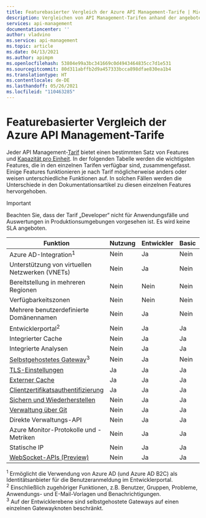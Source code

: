 ```yaml
---
title: Featurebasierter Vergleich der Azure API Management-Tarife | Microsoft-Dokumentation
description: Vergleichen von API Management-Tarifen anhand der angebotenen Features. Ihnen wird eine Tabelle mit einer Zusammenfassung der wichtigsten Features, die in den einzelnen Tarifen verfügbar sind, gezeigt.
services: api-management
documentationcenter: ''
author: vladvino
ms.service: api-management
ms.topic: article
ms.date: 04/13/2021
ms.author: apimpm
ms.openlocfilehash: 53804e99a3bc341669c0d4943464835cc7d1e531
ms.sourcegitcommit: 80d311abffb2d9a457333bcca898dfae830ea1b4
ms.translationtype: HT
ms.contentlocale: de-DE
ms.lasthandoff: 05/26/2021
ms.locfileid: "110463285"
---
```

# <a name="feature-based-comparison-of-the-azure-api-management-tiers"></a>Featurebasierter Vergleich der Azure API Management-Tarife

Jeder API Management-[Tarif](https://aka.ms/apimpricing) bietet einen bestimmten Satz von Features und [Kapazität pro Einheit](api-management-capacity.md). In der folgenden Tabelle werden die wichtigsten Features, die in den einzelnen Tarifen verfügbar sind, zusammengefasst. Einige Features funktionieren je nach Tarif möglicherweise anders oder weisen unterschiedliche Funktionen auf. In solchen Fällen werden die Unterschiede in den Dokumentationsartikel zu diesen einzelnen Features hervorgehoben.

> [!IMPORTANT]
> Beachten Sie, dass der Tarif „Developer“ nicht für Anwendungsfälle und Auswertungen in Produktionsumgebungen vorgesehen ist. Es wird keine SLA angeboten.

| Funktion                                                                                      | Nutzung | Entwickler | Basic | Standard | Premium |
| -------------------------------------------------------------------------------------------- | ----------- | --------- | ----- | -------- | ------- |
| Azure AD-Integration<sup>1</sup>                                                             | Nein          | Ja       | Nein    | Ja      | Ja     |
| Unterstützung von virtuellen Netzwerken (VNETs)                                                               | Nein          | Ja       | Nein    | Nein       | Ja     |
| Bereitstellung in mehreren Regionen                                                                      | Nein          | Nein        | Nein    | Nein       | Ja     |
| Verfügbarkeitszonen                                                                           | Nein          | Nein        | Nein    | Nein       | Ja     |
| Mehrere benutzerdefinierte Domänennamen                                                                 | Nein          | Ja        | Nein    | Nein       | Ja     |
| Entwicklerportal<sup>2</sup>                                                                 | Nein          | Ja       | Ja   | Ja      | Ja     |
| Integrierter Cache                                                                               | Nein          | Ja       | Ja   | Ja      | Ja     |
| Integrierte Analysen                                                                           | Nein          | Ja       | Ja   | Ja      | Ja     |
| [Selbstgehostetes Gateway](self-hosted-gateway-overview.md)<sup>3</sup>                           | Nein          | Ja       | Nein    | Nein       | Ja     |
| [TLS-Einstellungen](api-management-howto-manage-protocols-ciphers.md)                             | Ja         | Ja       | Ja   | Ja      | Ja     |
| [Externer Cache](./api-management-howto-cache-external.md)                                                    | Ja         | Ja       | Ja   | Ja      | Ja     |
| [Clientzertifikatsauthentifizierung](api-management-howto-mutual-certificates-for-clients.md) | Ja         | Ja       | Ja   | Ja      | Ja     |
| [Sichern und Wiederherstellen](api-management-howto-disaster-recovery-backup-restore.md)               | Nein          | Ja       | Ja   | Ja      | Ja     |
| [Verwaltung über Git](api-management-configuration-repository-git.md)                        | Nein          | Ja       | Ja   | Ja      | Ja     |
| Direkte Verwaltungs-API                                                                        | Nein          | Ja       | Ja   | Ja      | Ja     |
| Azure Monitor-Protokolle und -Metriken                                                               | Nein          | Ja       | Ja   | Ja      | Ja     |
| Statische IP                                                                                    | Nein          | Ja       | Ja   | Ja      | Ja     |
| [WebSocket-APIs (Preview)](websocket-api.md)                                                                                    | Nein          | Ja       | Ja   | Ja      | Ja     |

<sup>1</sup> Ermöglicht die Verwendung von Azure AD (und Azure AD B2C) als Identitätsanbieter für die Benutzeranmeldung im Entwicklerportal.<br/>
<sup>2</sup> Einschließlich zugehöriger Funktionen, z.B. Benutzer, Gruppen, Probleme, Anwendungs- und E-Mail-Vorlagen und Benachrichtigungen.<br/>
<sup>3</sup> Auf der Entwicklerebene sind selbstgehostete Gateways auf einen einzelnen Gatewayknoten beschränkt.<br/>